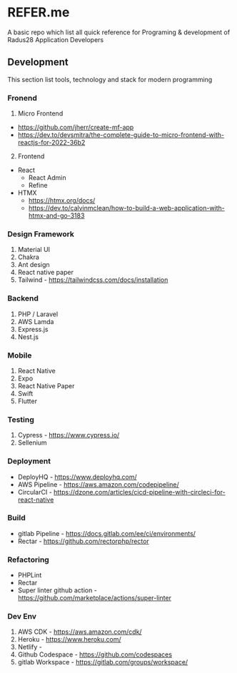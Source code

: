 # REFER.me
A basic repo which list all quick reference for Programing &amp; development of Radus28 Application Developers

## Development
This section list tools, technology and stack for modern programming

### Fronend

1. Micro Frontend
  - https://github.com/jherr/create-mf-app
  - https://dev.to/devsmitra/the-complete-guide-to-micro-frontend-with-reactjs-for-2022-36b2

2. Frontend
- React
  - React Admin
  - Refine
- HTMX
   - https://htmx.org/docs/
   - https://dev.to/calvinmclean/how-to-build-a-web-application-with-htmx-and-go-3183   
    
### Design Framework


1. Material UI
2. Chakra
3. Ant design
4. React native paper
5. Tailwind - https://tailwindcss.com/docs/installation

### Backend

1. PHP / Laravel
2. AWS Lamda
3. Express.js
4. Nest.js

### Mobile

1. React Native
  1. Expo
  2. React Native Paper
4. Swift
5. Flutter

   

### Testing

1. Cypress - https://www.cypress.io/
2. Sellenium

### Deployment

- DeployHQ - https://www.deployhq.com/ 
- AWS Pipeline - https://aws.amazon.com/codepipeline/ 
- CircularCI - https://dzone.com/articles/cicd-pipeline-with-circleci-for-react-native

### Build

- gitlab Pipeline - https://docs.gitlab.com/ee/ci/environments/
- Rectar  - https://github.com/rectorphp/rector

### Refactoring

- PHPLint
- Rectar
- Super linter github action - https://github.com/marketplace/actions/super-linter

### Dev Env

1. AWS CDK - https://aws.amazon.com/cdk/
2. Heroku  - https://www.heroku.com/
3. Netlify -
4. Github Codespace - https://github.com/codespaces
5. gitlab Workspace - https://gitlab.com/groups/workspace/

